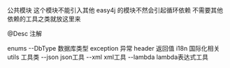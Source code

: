 公共模块
这个模块不能引入其他 easy4j 的模块不然会引起循环依赖
不需要其他依赖的工具之类就放这里来

@Desc 注解

enums
--DbType 数据库类型
exception 异常
header 返回值
i18n 国际化相关
utils 工具类
--json json工具
--xml xml工具
--lambda lambda表达式工具